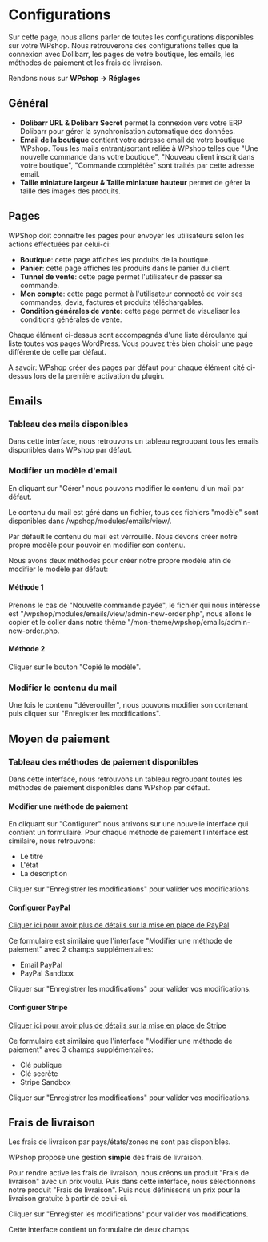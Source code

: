 # Configurations

Sur cette page, nous allons parler de toutes les configurations disponibles sur votre WPshop. Nous retrouverons des configurations telles que la connexion avec Dolibarr, les pages de votre boutique, les emails, les méthodes de paiement et les frais de livraison.

Rendons nous sur **WPshop -> Réglages**

## Général

* **Dolibarr URL & Dolibarr Secret** permet la connexion vers votre ERP Dolibarr pour gérer la synchronisation automatique des données.
* **Email de la boutique** contient votre adresse email de votre boutique WPshop. Tous les mails entrant/sortant reliée à WPshop telles que "Une nouvelle commande dans votre boutique", "Nouveau client inscrit dans votre boutique", "Commande complétée" sont traités par cette adresse email.
* **Taille miniature largeur & Taille miniature hauteur** permet de gérer la taille des images des produits.

## Pages

WPShop doit connaître les pages pour envoyer les utilisateurs selon les actions effectuées par celui-ci:

* **Boutique**: cette page affiches les produits de la boutique.
* **Panier**: cette page affiches les produits dans le panier du client.
* **Tunnel de vente**: cette page permet l'utilisateur de passer sa commande.
* **Mon compte**: cette page permet à l'utilisateur connecté de voir ses commandes, devis, factures et produits téléchargables.
* **Condition générales de vente**: cette page permet de visualiser les conditions générales de vente.

Chaque élément ci-dessus sont accompagnés d'une liste déroulante qui liste toutes vos pages WordPress. Vous pouvez très bien choisir une page différente de celle par défaut.

A savoir: WPshop créer des pages par défaut pour chaque élément cité ci-dessus lors de la première activation du plugin.

## Emails

### Tableau des mails disponibles

Dans cette interface, nous retrouvons un tableau regroupant tous les emails disponibles dans WPshop par défaut.

### Modifier un modèle d'email

En cliquant sur "Gérer" nous pouvons modifier le contenu d'un mail par défaut.

Le contenu du mail est géré dans un fichier, tous ces fichiers "modèle" sont disponibles dans /wpshop/modules/emails/view/.

Par défault le contenu du mail est vérrouillé. Nous devons créer notre propre modèle pour pouvoir en modifier son contenu.

Nous avons deux méthodes pour créer notre propre modèle afin de modifier le modèle par défaut:

#### Méthode 1

Prenons le cas de "Nouvelle commande payée", le fichier qui nous intéresse est "/wpshop/modules/emails/view/admin-new-order.php", nous allons le copier et le coller dans notre thème "/mon-theme/wpshop/emails/admin-new-order.php.

#### Méthode 2

Cliquer sur le bouton "Copié le modèle".

### Modifier le contenu du mail

Une fois le contenu "déverouiller", nous pouvons modifier son contenant puis cliquer sur "Enregister les modifications".

## Moyen de paiement

### Tableau des méthodes de paiement disponibles

Dans cette interface, nous retrouvons un tableau regroupant toutes les méthodes de paiement disponibles dans WPshop par défaut.

#### Modifier une méthode de paiement

En cliquant sur "Configurer" nous arrivons sur une nouvelle interface qui contient un formulaire. Pour chaque méthode de paiement l'interface est similaire, nous retrouvons:

* Le titre
* L'état
* La description

Cliquer sur "Enregistrer les modifications" pour valider vos modifications.

#### Configurer PayPal

[Cliquer ici pour avoir plus de détails sur la mise en place de PayPal](https://github.com/Eoxia/wpshop-docs/blob/master/pages/fonctionnalites/configurer-paypal.md)

Ce formulaire est similaire que l'interface "Modifier une méthode de paiement" avec 2 champs supplémentaires:

* Email PayPal
* PayPal Sandbox

Cliquer sur "Enregistrer les modifications" pour valider vos modifications.

#### Configurer Stripe

[Cliquer ici pour avoir plus de détails sur la mise en place de Stripe](https://github.com/Eoxia/wpshop-docs/blob/master/pages/fonctionnalites/configurer-stripe.md)

Ce formulaire est similaire que l'interface "Modifier une méthode de paiement" avec 3 champs supplémentaires:

* Clé publique
* Clé secrète
* Stripe Sandbox

Cliquer sur "Enregistrer les modifications" pour valider vos modifications.

## Frais de livraison

Les frais de livraison par pays/états/zones ne sont pas disponibles.

WPshop propose une gestion **simple** des frais de livraison.

Pour rendre active les frais de livraison, nous créons un produit "Frais de livraison" avec un prix voulu.
Puis dans cette interface, nous sélectionnons notre produit "Frais de livraison".
Puis nous définissons un prix pour la livraison gratuite à partir de celui-ci.

Cliquer sur "Enregister les modifications" pour valider vos modifications.

Cette interface contient un formulaire de deux champs
